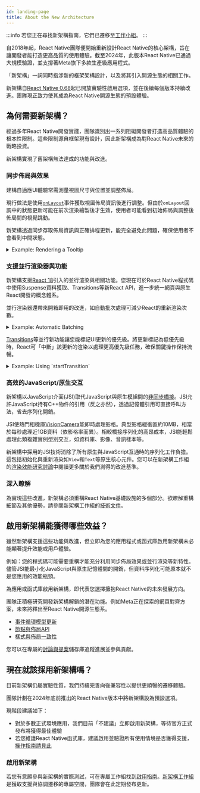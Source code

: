 ```yaml
---
id: landing-page
title: About the New Architecture
---
```


:::info
若您正在尋找新架構指南，它們已遷移至[工作小組](https://github.com/reactwg/react-native-new-architecture#guides)。
:::

自2018年起，React Native團隊便開始重新設計React Native的核心架構，旨在讓開發者能打造更高品質的使用體驗。截至2024年，此版本React Native已通過大規模驗證，並支撐著Meta旗下多款生產級應用程式。

「新架構」一詞同時指涉新的框架架構設計，以及將其引入開源生態的相關工作。

新架構自[React Native 0.68](/blog/2022/03/30/version-068#opting-in-to-the-new-architecture)起已開放實驗性啟用選項，並在後續每個版本持續改進。團隊現正致力使其成為React Native開源生態的預設體驗。

## 為何需要新架構？

經過多年React Native開發實踐，團隊識別出一系列阻礙開發者打造高品質體驗的根本性限制。這些限制源自框架現有設計，因此新架構成為對React Native未來的戰略投資。

新架構實現了舊架構無法達成的功能與改進。

### 同步佈局與效果

建構自適應UI體驗常需測量視圖尺寸與位置並調整佈局。

現行做法是使用[`onLayout`](/docs/view#onlayout)事件獲取視圖佈局資訊後進行調整。但由於`onLayout`回調中的狀態更新可能在前次渲染繪製後才生效，使用者可能看到初始佈局與調整後佈局間的視覺跳動。

新架構透過同步存取佈局資訊與正確排程更新，能完全避免此問題，確保使用者不會看到中間狀態。

<details>
<summary>Example: Rendering a Tooltip</summary>

Measuring and placing a tooltip above a view allows us to showcase what synchronous rendering unlocks. The tooltip needs to know the position of its target view to determine where it should render.

In the current architecture, we use `onLayout` to get the measurements of the view and then update the positioning of the tooltip based on where the view is.

```jsx
function ViewWithTooltip() {
  // ...

  // We get the layout information and pass to ToolTip to position itself
  const onLayout = React.useCallback(event => {
    targetRef.current?.measureInWindow((x, y, width, height) => {
      // This state update is not guaranteed to run in the same commit
      // This results in a visual "jump" as the ToolTip repositions itself
      setTargetRect({x, y, width, height});
    });
  }, []);

  return (
    <>
      <View ref={targetRef} onLayout={onLayout}>
        <Text>Some content that renders a tooltip above</Text>
      </View>
      <Tooltip targetRect={targetRect} />
    </>
  );
}
```

With the New Architecture, we can use [`useLayoutEffect`](https://react.dev/reference/react/useLayoutEffect) to synchronously measure and apply layout updates in a single commit, avoiding the visual "jump".

```jsx
function ViewWithTooltip() {
  // ...

  useLayoutEffect(() => {
    // The measurement and state update for `targetRect` happens in a single commit
    // allowing ToolTip to position itself without intermediate paints
    targetRef.current?.measureInWindow((x, y, width, height) => {
      setTargetRect({x, y, width, height});
    });
  }, [setTargetRect]);

  return (
    <>
      <View ref={targetRef}>
        <Text>Some content that renders a tooltip above</Text>
      </View>
      <Tooltip targetRect={targetRect} />
    </>
  );
}
```

<div className="TwoColumns TwoFigures">
 <figure>
  <img src="/img/new-architecture/async-on-layout.gif" alt="A view that is moving to the corners of the viewport and center with a tooltip rendered either above or below it. The tooltip is rendered after a short delay after the view moves" />
  <figcaption>Asynchronous measurement and render of the ToolTip. [See code](https://gist.github.com/lunaleaps/eabd653d9864082ac1d3772dac217ab9).</figcaption>
</figure>
<figure>
  <img src="/img/new-architecture/sync-use-layout-effect.gif" alt="A view that is moving to the corners of the viewport and center with a tooltip rendered either above or below it. The view and tooltip move in unison." />
  <figcaption>Synchronous measurement and render of the ToolTip. [See code](https://gist.github.com/lunaleaps/148756563999c83220887757f2e549a3).</figcaption>
</figure>
</div>

</details>

### 支援並行渲染器與功能

新架構支援[React 18](https://react.dev/blog/2022/03/29/react-v18)引入的並行渲染與相關功能。您現在可於React Native程式碼中使用Suspense資料獲取、Transitions等新React API，進一步統一網頁與原生React開發的概念體系。

並行渲染器還帶來開箱即用的改進，如自動批次處理可減少React的重新渲染次數。

<details>
<summary>Example: Automatic Batching</summary>

With the New Architecture, you'll get automatic batching with the React 18 renderer.

In this example, a slider specifies how many tiles to render. Dragging the slider from 0 to 1000 will fire off a quick succession of state updates and re-renders.

In comparing the renderers for the [same code](https://gist.github.com/lunaleaps/79bb6f263404b12ba57db78e5f6f28b2), you can visually notice the renderer provides a smoother UI, with less intermediate UI updates. State updates from native event handlers, like this native Slider component, are now batched.

<div className="TwoColumns TwoFigures">
 <figure>
  <img src="/img/new-architecture/legacy-renderer.gif" alt="A video demonstrating an app rendering many views according to a slider input. The slider value is adjusted from 0 to 1000 and the UI slowly catches up to rendering 1000 views." />
  <figcaption>Rendering frequent state updates with legacy renderer.</figcaption>
</figure>
<figure>
  <img src="/img/new-architecture/react18-renderer.gif" alt="A video demonstrating an app rendering many views according to a slider input. The slider value is adjusted from 0 to 1000 and the UI resolves to 1000 views faster than the previous example, without as many intermediate states." />
  <figcaption>Rendering frequent state updates with React 18 renderer.</figcaption>
</figure>
</div>
</details>

[Transitions](https://react.dev/reference/react/useTransition)等並行新功能讓您能標記UI更新的優先級。將更新標記為低優先級時，React可「中斷」該更新的渲染以處理更高優先級任務，確保關鍵操作保持流暢。

<details>
<summary>Example: Using `startTransition`</summary>

We can build on the previous example to showcase how transitions can interrupt in-progress rendering to handle a newer state update.

We wrap the tile number state update with `startTransition` to indicate that rendering the tiles can be interrupted. `startTransition` also provides a `isPending` flag to tell us when the transition is complete.

```jsx
function TileSlider({value, onValueChange}) {
  const [isPending, startTransition] = useTransition();

  return (
    <>
      <View>
        <Text>
          Render {value} Tiles
        </Text>
        <ActivityIndicator animating={isPending} />
      </View>
      <Slider
        value={1}
        minimumValue={1}
        maximumValue={1000}
        step={1}
        onValueChange={newValue => {
          startTransition(() => {
            onValueChange(newValue);
          });
        }}
      />
    </>
  );
}

function ManyTiles() {
  const [value, setValue] = useState(1);
  const tiles = generateTileViews(value);
  return (
      <TileSlider onValueChange={setValue} value={value} />
      <View>
        {tiles}
      </View>
  )
}
```

You'll notice that with the frequent updates in a transition, React renders fewer intermediate states because it bails out of rendering the state as soon as it becomes stale. In comparison, without transitions, more intermediate states are rendered. Both examples still use automatic batching. Still, transitions give even more power to developers to batch in-progress renders.

<div className="TwoColumns TwoFigures">
<figure>
  <img src="/img/new-architecture/with-transitions.gif" alt="A video demonstrating an app rendering many views (tiles) according to a slider input. The views are rendered in batches as the slider is quickly adjusted from 0 to 1000. There are less batch renders in comparison to the next video." />
  <figcaption>Rendering tiles with transitions to interrupt in-progress renders of stale state. [See code](https://gist.github.com/lunaleaps/eac391bf3fe4c85953cefeb74031bab0/revisions).</figcaption>
</figure>
<figure>
  <img src="/img/new-architecture/without-transitions.gif" alt="A video demonstrating an app rendering many views (tiles) according to a slider input. The views are rendered in batches as the slider is quickly adjusted from 0 to 1000." />
  <figcaption>Rendering tiles without marking it as a transition. [See code](https://gist.github.com/lunaleaps/eac391bf3fe4c85953cefeb74031bab0/revisions).</figcaption>
</figure>
</div>
</details>

### 高效的JavaScript/原生交互

新架構以JavaScript介面(JSI)取代JavaScript與原生模組間的[非同步橋接](https://reactnative.dev/blog/2018/06/14/state-of-react-native-2018#architecture)。JSI允許JavaScript持有C++物件的引用（反之亦然），透過記憶體引用可直接呼叫方法，省去序列化開銷。

JSI使熱門相機庫[VisionCamera](https://github.com/mrousavy/react-native-vision-camera)能即時處理影格。典型影格緩衝區約10MB，相當於每秒處理近1GB資料（依影格率而異）。相較橋接序列化的高昂成本，JSI能輕鬆處理此類複雜實例型別交互，如資料庫、影像、音訊樣本等。

新架構中採用的JSI技術消除了所有原生與JavaScript互通時的序列化工作負擔。這包括初始化與重新渲染如`View`和`Text`等原生核心元件。您可以在新架構工作組的[渲染效能研究討論](https://github.com/reactwg/react-native-new-architecture/discussions/123)中閱讀更多關於我們測得的改進基準。

### 深入瞭解

為實現這些改進，新架構必須重構React Native基礎設施的多個部分。欲瞭解重構細節及其他優勢，請參閱新架構工作組的[技術文件](https://github.com/reactwg/react-native-new-architecture)。

## 啟用新架構能獲得哪些效益？

雖然新架構支援這些功能與改進，但立即為您的應用程式或函式庫啟用新架構未必能顯著提升效能或用戶體驗。

例如：您的程式碼可能需要重構才能充分利用同步佈局效果或並行渲染等新特性。儘管JSI能最小化JavaScript與原生記憶體間的開銷，但資料序列化可能原本就不是您應用的效能瓶頸。

為應用或函式庫啟用新架構，即代表您選擇擁抱React Native的未來發展方向。

團隊正積極研究開發新架構解鎖的潛在功能。例如Meta正在探索的網頁對齊方案，未來將釋出至React Native開源生態系。

- [事件循環模型更新](https://github.com/react-native-community/discussions-and-proposals/blob/main/proposals/0744-well-defined-event-loop.md)
- [節點與佈局API](https://github.com/react-native-community/discussions-and-proposals/blob/main/proposals/0607-dom-traversal-and-layout-apis.md)
- [樣式與佈局一致性](https://github.com/facebook/yoga/releases/tag/v2.0.0)

您可以在專屬的[討論與提案](https://github.com/react-native-community/discussions-and-proposals/discussions/651)儲存庫追蹤進展並參與貢獻。

## 現在就該採用新架構嗎？

目前新架構仍屬實驗性質，我們持續完善向後兼容性以提供更順暢的遷移體驗。

團隊計劃在2024年底前推出的React Native版本中將新架構設為預設選項。

現階段建議如下：

- 對於多數正式環境應用，我們目前「不建議」立即啟用新架構，等待官方正式發布將獲得最佳體驗
- 若您維護React Native函式庫，建議啟用並驗證所有使用情境是否獲得支援，[操作指南請見此](https://github.com/reactwg/react-native-new-architecture#guides)

### 啟用新架構

若您有意願參與新架構的實際測試，可在專屬工作組找到[啟用指南](https://github.com/reactwg/react-native-new-architecture/blob/main/docs/enable-apps.md)。[新架構工作組](https://github.com/reactwg/react-native-new-architecture)是獲取支援與協調遷移的專屬空間，團隊會在此定期發布更新。